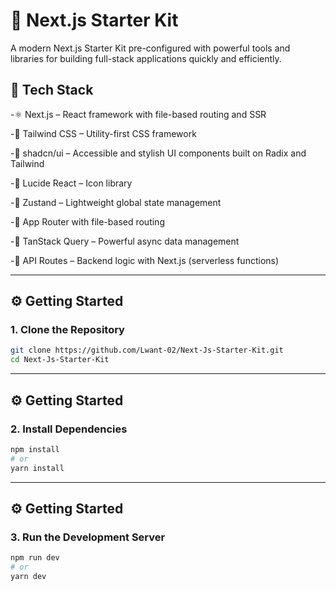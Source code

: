 # 🚀 Next.js Starter Kit

A modern Next.js Starter Kit pre-configured with powerful tools and libraries for building full-stack applications quickly and efficiently.

## 🧩 Tech Stack

-⚛️ Next.js – React framework with file-based routing and SSR

-💨 Tailwind CSS – Utility-first CSS framework

-🧱 shadcn/ui – Accessible and stylish UI components built on Radix and Tailwind

-🦄 Lucide React – Icon library

-🧠 Zustand – Lightweight global state management

-🔀 App Router with file-based routing

-🔎 TanStack Query – Powerful async data management

-🧪 API Routes – Backend logic with Next.js (serverless functions)

---

## ⚙️ Getting Started
### 1. Clone the Repository
``` bash
git clone https://github.com/Lwant-02/Next-Js-Starter-Kit.git
cd Next-Js-Starter-Kit
```

---


## ⚙️ Getting Started
### 2. Install Dependencies
``` bash
npm install
# or
yarn install
```

---

## ⚙️ Getting Started
### 3. Run the Development Server
``` bash
npm run dev
# or
yarn dev
```


